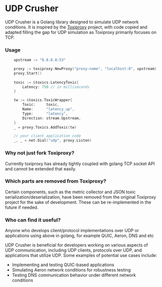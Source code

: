 # UDP Crusher

UDP Crusher is a Golang library designed to simulate UDP network conditions. It is inspired by the [Toxiproxy](https://github.com/Shopify/toxiproxy) project, with code copied and adapted filling the gap for UDP simulation as Toxiproxy primarily focuses on TCP.

### Usage

```go
    upstream := "8.8.8.8:53"

    proxy := toxiproxy.NewProxy("proxy-name", "localhost:0", upstream)
    proxy.Start()
    
    toxic := &toxics.LatencyToxic{
        Latency: 750 // in milliseconds
    }

    tw := &toxics.ToxicWrapper{
        Toxic:     toxic,
        Name:      "latency_up",
        Type:      "latency",
        Direction: stream.Upstream,
    }
    _ = proxy.Toxics.AddToxic(tw)

	// your client application code
    _, _ = net.Dial("udp", proxy.Listen)
```

### Why not just fork Toxiproxy?

Currently toxiproxy has already tightly coupled with golang TCP socket API and cannot be extended that easily.

### Which parts are removed from Toxiproxy?

Certain components, such as the metric collector and JSON toxic serialization/deserialization, have been removed from the original Toxiproxy project for the sake of development. These can be re-implemented in the future if needed.

### Who can find it useful?

Anyone who develops client/protocol implementations over UDP or applications using above in golang, for example QUIC, Aeron, DNS and etc

UDP Crusher is beneficial for developers working on various aspects of UDP communication, including UDP clients, protocols over UDP, and applications that utilize UDP. Some examples of potential use cases include:

- Implementing and testing QUIC-based applications
- Simulating Aeron network conditions for robustness testing
- Testing DNS communication behavior under different network conditions
